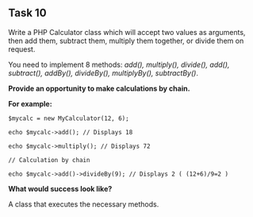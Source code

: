## **Task 10**

Write a PHP Calculator class which will accept two values as arguments, then add them, subtract them, multiply them together, or divide them on request.

You need to implement 8 methods: *add(), multiply(), divide(), add(), subtract(), addBy(), divideBy(), multiplyBy(), subtractBy()*.

**Provide an opportunity to make calculations by chain.**

**For example:**

`$mycalc = new MyCalculator(12, 6);`

`echo $mycalc->add(); // Displays 18`

`echo $mycalc->multiply(); // Displays 72`

`// Calculation by chain`

`echo $mycalc->add()->divideBy(9); // Displays 2 ( (12+6)/9=2 )`

**What would success look like?**

A class that executes the necessary methods.